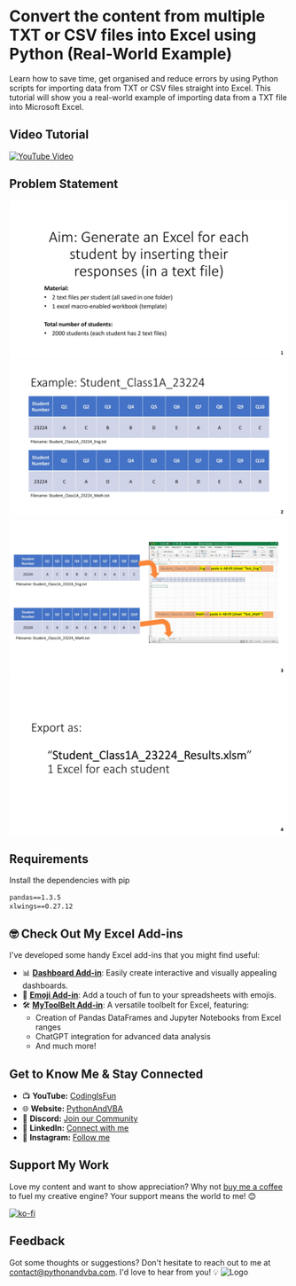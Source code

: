 # Convert the content from multiple TXT or CSV files into Excel using Python (Real-World Example)
Learn how to save time, get organised and reduce errors by using Python scripts for importing data from TXT or CSV files straight into Excel. This tutorial will show you a real-world example of importing data from a TXT file into Microsoft Excel.

## Video Tutorial
[![YouTube Video](https://img.youtube.com/vi/0s1TuQrpd_Q/0.jpg)](https://youtu.be/0s1TuQrpd_Q)

## Problem Statement
![Problem](./images/Problemstatement_1.jpg?raw=true "Problem")
![Problem](./images/Problemstatement_2.jpg?raw=true "Problem")
![Problem](./images/Problemstatement_3.jpg?raw=true "Problem")
![Problem](./images/Problemstatement_4.jpg?raw=true "Problem")

## Requirements
Install the dependencies with pip
```console
pandas==1.3.5
xlwings==0.27.12
```


## 🤓 Check Out My Excel Add-ins
I've developed some handy Excel add-ins that you might find useful:

- 📊 **[Dashboard Add-in](https://pythonandvba.com/grafly)**: Easily create interactive and visually appealing dashboards.
- 🤪 **[Emoji Add-in](https://pythonandvba.com/emojify)**: Add a touch of fun to your spreadsheets with emojis.
- 🛠️ **[MyToolBelt Add-in](https://pythonandvba.com/mytoolbelt)**: A versatile toolbelt for Excel, featuring:
  - Creation of Pandas DataFrames and Jupyter Notebooks from Excel ranges
  - ChatGPT integration for advanced data analysis
  - And much more!


## Get to Know Me & Stay Connected
- 📺 **YouTube:** [CodingIsFun](https://youtube.com/c/CodingIsFun)
- 🌐 **Website:** [PythonAndVBA](https://pythonandvba.com)
- 💬 **Discord:** [Join our Community](https://pythonandvba.com/discord)
- 💼 **LinkedIn:** [Connect with me](https://www.linkedin.com/in/sven-bosau/)
- 📸 **Instagram:** [Follow me](https://www.instagram.com/codingisfun_official/)

## Support My Work
Love my content and want to show appreciation? Why not [buy me a coffee](https://pythonandvba.com/coffee-donation) to fuel my creative engine? Your support means the world to me! 😊

[![ko-fi](https://ko-fi.com/img/githubbutton_sm.svg)](https://pythonandvba.com/coffee-donation)

## Feedback
Got some thoughts or suggestions? Don't hesitate to reach out to me at contact@pythonandvba.com. I'd love to hear from you! 💡
![Logo](https://www.pythonandvba.com/banner-img)
